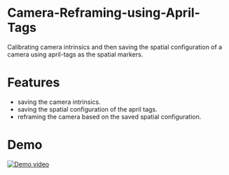 # Camera-Reframing-using-April-Tags
Calibrating camera intrinsics and then saving the spatial configuration of a camera using april-tags as the spatial markers.
# Features
- saving the camera intrinsics.
- saving the spatial configuration of the april tags.
- reframing the camera based on the saved spatial configuration.
# Demo
[![Demo video](https://img.youtube.com/vi/GITaHP4y0LA/0.jpg)](https://www.youtube.com/watch?v=GITaHP4y0LA)
